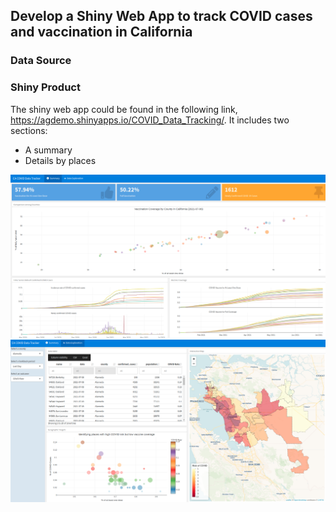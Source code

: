 ## Develop a Shiny Web App to track COVID cases and vaccination in California
### Data Source
### Shiny Product
The shiny web app could be found in the following link, https://agdemo.shinyapps.io/COVID_Data_Tracking/. It includes two sections:
* A summary 
* Details by places

![Summary](img/fig1.png)
![Details](img/fig2.png)
